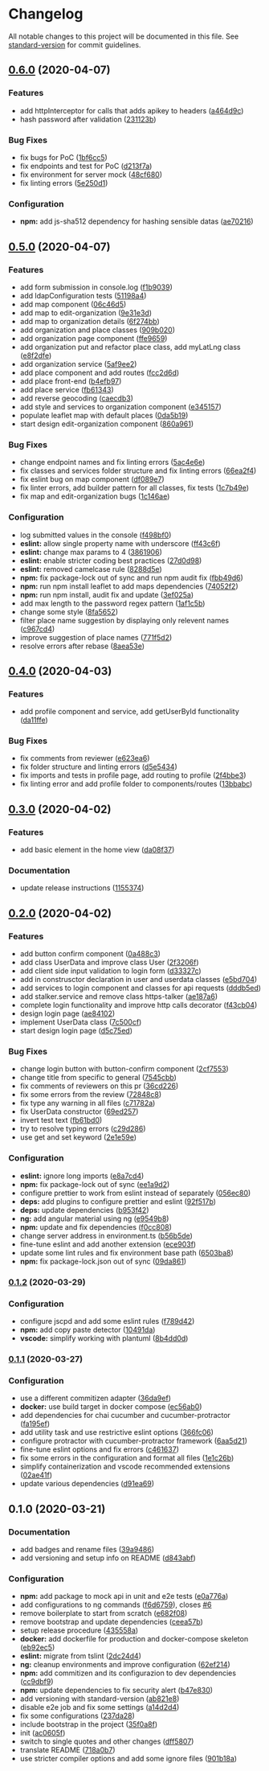 # Changelog

All notable changes to this project will be documented in this file. See [standard-version](https://github.com/conventional-changelog/standard-version) for commit guidelines.

## [0.6.0](https://github.com/GruppOne/stalker-web-app/compare/v0.5.0...v0.6.0) (2020-04-07)


### Features

* add httpInterceptor for calls that adds apikey to headers ([a464d9c](https://github.com/GruppOne/stalker-web-app/commit/a464d9c402b37516115325db8f18fcb54b3d169a))
* hash password after validation ([231123b](https://github.com/GruppOne/stalker-web-app/commit/231123b083178dda918ff529ec833bd48986944d))


### Bug Fixes

* fix bugs for PoC ([1bf6cc5](https://github.com/GruppOne/stalker-web-app/commit/1bf6cc572edfb698f301fb655a78ff8db05912f9))
* fix endpoints and test for PoC ([d213f7a](https://github.com/GruppOne/stalker-web-app/commit/d213f7acc0398b183689e226e9911d061d9addc0))
* fix environment for server mock ([48cf680](https://github.com/GruppOne/stalker-web-app/commit/48cf680381e9ca0938cbbb83b3d5876e7e6116d3))
* fix linting errors ([5e250d1](https://github.com/GruppOne/stalker-web-app/commit/5e250d1773f732fb01530bb5ef70d17bb6955484))


### Configuration

* **npm:** add js-sha512 dependency for hashing sensible datas ([ae70216](https://github.com/GruppOne/stalker-web-app/commit/ae702164396e891034764b3eaa363505f52574e9))

## [0.5.0](https://github.com/GruppOne/stalker-web-app/compare/v0.4.0...v0.5.0) (2020-04-07)


### Features

* add form submission in console.log ([f1b9039](https://github.com/GruppOne/stalker-web-app/commit/f1b90399e7e56fdac7fec61a43d854d4dc7ac7fd))
* add ldapConfiguration tests ([51198a4](https://github.com/GruppOne/stalker-web-app/commit/51198a46618f57fbb99e0c95a7c42222543e88e7))
* add map component ([06c46d5](https://github.com/GruppOne/stalker-web-app/commit/06c46d5eca98860b1cdbe821d7a651056aa35d77))
* add map to edit-organization ([9e31e3d](https://github.com/GruppOne/stalker-web-app/commit/9e31e3d5192ee8d81c7d2739af1040d7f05573f8))
* add map to organization details ([6f274bb](https://github.com/GruppOne/stalker-web-app/commit/6f274bb174b1bfd7b41a4e4cdb3de865669154e9))
* add organization and place classes ([909b020](https://github.com/GruppOne/stalker-web-app/commit/909b020862cdddb84a794318ca5b1e6e06dd3293))
* add organization page component ([ffe9659](https://github.com/GruppOne/stalker-web-app/commit/ffe9659d696a28e024b1fb3fc94bfd7f508443a0))
* add organization put and refactor place class, add myLatLng class ([e8f2dfe](https://github.com/GruppOne/stalker-web-app/commit/e8f2dfe7c3a7107948e76dab032018cb826e7e5d))
* add organization service ([5af9ee2](https://github.com/GruppOne/stalker-web-app/commit/5af9ee252260744f917b293957303a61ed774f86))
* add place component and add routes ([fcc2d6d](https://github.com/GruppOne/stalker-web-app/commit/fcc2d6d2fb6a46206240b757a9366bef82404e7d))
* add place front-end ([b4efb97](https://github.com/GruppOne/stalker-web-app/commit/b4efb971434d60d0ec3bc764a010a21bd1ad034e))
* add place service ([fb61343](https://github.com/GruppOne/stalker-web-app/commit/fb61343a9e1a778ae4a4ed18cd62ed5341503962))
* add reverse geocoding ([caecdb3](https://github.com/GruppOne/stalker-web-app/commit/caecdb39382a28355b4d96aa4d6e0bf1b5b0e8ff))
* add style and services to  organization component ([e345157](https://github.com/GruppOne/stalker-web-app/commit/e3451572463f3c3431ad47903d43385c355dfa55))
* populate leaflet map with default places ([0da5b19](https://github.com/GruppOne/stalker-web-app/commit/0da5b1913e4364107f8ee691a62e118937c76a2b))
* start design edit-organization component ([860a961](https://github.com/GruppOne/stalker-web-app/commit/860a9612031dcb887ccf27bdaaad0355f1369d35))


### Bug Fixes

* change endpoint names and fix linting errors ([5ac4e6e](https://github.com/GruppOne/stalker-web-app/commit/5ac4e6e700edb83b1198c7d66275876f2319ce5e))
* fix classes and services folder structure and fix linting errors ([66ea2f4](https://github.com/GruppOne/stalker-web-app/commit/66ea2f462cf2a78cbbdc192f927533fc50706985))
* fix eslint bug on map component ([df089e7](https://github.com/GruppOne/stalker-web-app/commit/df089e79a246cfd5c366294acec72690b42235aa))
* fix linter errors, add builder pattern for all classes, fix tests ([1c7b49e](https://github.com/GruppOne/stalker-web-app/commit/1c7b49e91472cb4409dbc976d5ab75fa0e8eda9f))
* fix map and edit-organization bugs ([1c146ae](https://github.com/GruppOne/stalker-web-app/commit/1c146aef08b8b47c39a358244e07f80ee7454192))


### Configuration

* log submitted values in the console ([f498bf0](https://github.com/GruppOne/stalker-web-app/commit/f498bf032991ae4ce2b26500180346618011c511))
* **eslint:** allow single property name with underscore ([ff43c6f](https://github.com/GruppOne/stalker-web-app/commit/ff43c6f286b834c620a900c0bd1fffb66f7a34aa))
* **eslint:** change max params to 4 ([3861906](https://github.com/GruppOne/stalker-web-app/commit/3861906c1be8684d5a10918d64ebc895d47aa7de))
* **eslint:** enable stricter coding best practices ([27d0d98](https://github.com/GruppOne/stalker-web-app/commit/27d0d9820db42d40b3f2f885036ea285ac6bac7b))
* **eslint:** removed camelcase rule ([8288d5e](https://github.com/GruppOne/stalker-web-app/commit/8288d5e7dd962d6fc10c5bb466bdc85de34fb32e))
* **npm:** fix package-lock out of sync and run npm audit fix ([fbb49d6](https://github.com/GruppOne/stalker-web-app/commit/fbb49d6f3f1386b405866c29cc621efe09bc7b30))
* **npm:** run npm install leaflet to add maps dependencies ([74052f2](https://github.com/GruppOne/stalker-web-app/commit/74052f2d0fe357cd94dac3499395ac6dc2594564))
* **npm:** run npm install, audit fix and update ([3ef025a](https://github.com/GruppOne/stalker-web-app/commit/3ef025a62d6f6ab1bf5ab02ad99ccd90f57737d0))
* add max length to the password regex pattern ([1af1c5b](https://github.com/GruppOne/stalker-web-app/commit/1af1c5b8289b679f2791b49c1b490277c9c49dbb))
* change some style ([8fa5652](https://github.com/GruppOne/stalker-web-app/commit/8fa56522336e56fbec5fd5fc5c0a4336a52c240d))
* filter place name suggestion by displaying only relevent names ([c967cd4](https://github.com/GruppOne/stalker-web-app/commit/c967cd4ee052cf576edbc4bac97f36966e0a557c))
* improve suggestion of place names ([771f5d2](https://github.com/GruppOne/stalker-web-app/commit/771f5d2a2f15602d68b8bb2f089834ec613f0ed2))
* resolve errors after rebase ([8aea53e](https://github.com/GruppOne/stalker-web-app/commit/8aea53e0f4f1086897fd4524abf6c999d12f8f58))

## [0.4.0](https://github.com/GruppOne/stalker-web-app/compare/v0.3.0...v0.4.0) (2020-04-03)


### Features

* add profile component and service, add getUserById functionality ([da11ffe](https://github.com/GruppOne/stalker-web-app/commit/da11ffe6dd380ec1818b3d4ac81aa10367dedd61))


### Bug Fixes

* fix comments from reviewer ([e623ea6](https://github.com/GruppOne/stalker-web-app/commit/e623ea6d2bb92110d400a0f66d66401759006021))
* fix folder structure and linting errors ([d5e5434](https://github.com/GruppOne/stalker-web-app/commit/d5e543494673c2524fb40ba6de09b86c9ce2bdc0))
* fix imports and tests in profile page, add routing to profile ([2f4bbe3](https://github.com/GruppOne/stalker-web-app/commit/2f4bbe3d2246ef57a4b49ea4da0394a78d872543))
* fix linting error and add profile folder to components/routes ([13bbabc](https://github.com/GruppOne/stalker-web-app/commit/13bbabcac585d70772e5bc5e259e07f25b18e4d7))

## [0.3.0](https://github.com/GruppOne/stalker-web-app/compare/v0.2.0...v0.3.0) (2020-04-02)


### Features

* add basic element in the home view ([da08f37](https://github.com/GruppOne/stalker-web-app/commit/da08f37e8a2fa331a487f5d85219b1b146466dee))


### Documentation

* update release instructions ([1155374](https://github.com/GruppOne/stalker-web-app/commit/1155374e233957f2efb5cee143205fab4a7dc7ff))

## [0.2.0](https://github.com/GruppOne/stalker-web-app/compare/v0.1.2...v0.2.0) (2020-04-02)


### Features

* add button confirm component ([0a488c3](https://github.com/GruppOne/stalker-web-app/commit/0a488c308d2282f97edf1afc74a44d8cb70f6330))
* add class UserData and improve class User ([2f3206f](https://github.com/GruppOne/stalker-web-app/commit/2f3206f31b9522c2693ff3b21240db4b7482f43f))
* add client side input validation to login form ([d33327c](https://github.com/GruppOne/stalker-web-app/commit/d33327cd52af5dd421449ce00b25695891443894))
* add in construsctor declaration in user and userdata classes ([e5bd704](https://github.com/GruppOne/stalker-web-app/commit/e5bd704033a17fe50e6f98413c9f5bbd43911d6d))
* add services to login component and classes for api requests ([dddb5ed](https://github.com/GruppOne/stalker-web-app/commit/dddb5eddacfaea3956f4960a68631566c5b3b6b5))
* add stalker.service and remove class https-talker ([ae187a6](https://github.com/GruppOne/stalker-web-app/commit/ae187a6eb6f8d5dfd2bf7dfc8e867a9f899bb107))
* complete login functionality and improve http calls decorator ([f43cb04](https://github.com/GruppOne/stalker-web-app/commit/f43cb049a8dd006aa5e5ae2475330ef154a05c21))
* design login page ([ae84102](https://github.com/GruppOne/stalker-web-app/commit/ae841027a11dc1142784ec0a3a13718b6bf85895))
* implement UserData class ([7c500cf](https://github.com/GruppOne/stalker-web-app/commit/7c500cfba407db202bfc36cf1fcae1e7e03724ba))
* start design login page ([d5c75ed](https://github.com/GruppOne/stalker-web-app/commit/d5c75ed9f00ed8331dd44cb6822d3b17e3207b16))


### Bug Fixes

* change login button with button-confirm component ([2cf7553](https://github.com/GruppOne/stalker-web-app/commit/2cf755330613f2f3077bce220a875b68bb13f37f))
* change title from specific to general ([7545cbb](https://github.com/GruppOne/stalker-web-app/commit/7545cbbfa5511daff2c765006bd05019674a0dd2))
* fix comments of reviewers on this pr ([36cd226](https://github.com/GruppOne/stalker-web-app/commit/36cd22617857824896e5feb35173955172eca6ea))
* fix some errors from the review ([72848c8](https://github.com/GruppOne/stalker-web-app/commit/72848c88978460afd902a92ee149532cb2a9d48d))
* fix type any warning in all files ([c71782a](https://github.com/GruppOne/stalker-web-app/commit/c71782a5120888ef5b3e9663b93a51c276dac6f9))
* fix UserData constructor ([69ed257](https://github.com/GruppOne/stalker-web-app/commit/69ed257213b5df0c58590dcb8f0a5dd375e77b1f))
* invert test text ([fb61bd0](https://github.com/GruppOne/stalker-web-app/commit/fb61bd02254489cd9727c909648fcda5f37f90eb))
* try to resolve typing errors ([c29d286](https://github.com/GruppOne/stalker-web-app/commit/c29d286b8c8443ffd194f4694c79c60a367a5634))
* use get and set keyword ([2e1e59e](https://github.com/GruppOne/stalker-web-app/commit/2e1e59eb96135d196bae7d65ebd718db04ae59d6))


### Configuration

* **eslint:** ignore long imports ([e8a7cd4](https://github.com/GruppOne/stalker-web-app/commit/e8a7cd4b88e780512fb826affc183540d90858a2))
* **npm:** fix package-lock out of sync ([ee1a9d2](https://github.com/GruppOne/stalker-web-app/commit/ee1a9d206227e813cc1e87a3785d58d4e5c00fde))
* configure prettier to work from eslint instead of separately ([056ec80](https://github.com/GruppOne/stalker-web-app/commit/056ec80ac5ed6fe94464f7c48d8353dad688771d))
* **deps:** add plugins to configure prettier and eslint ([92f517b](https://github.com/GruppOne/stalker-web-app/commit/92f517b437a135dc1c53f7cf987e164153f7bbdf))
* **deps:** update dependencies ([b953f42](https://github.com/GruppOne/stalker-web-app/commit/b953f4201377d99414d2968ba437aa8dfbfbb50c))
* **ng:** add angular material using ng ([e9549b8](https://github.com/GruppOne/stalker-web-app/commit/e9549b86364da9844e30776cc0b5427010db13c9))
* **npm:** update and fix dependencies ([f0cc808](https://github.com/GruppOne/stalker-web-app/commit/f0cc8083d8ba0812f8656e51e7628b2a3921b926))
* change server address in environment.ts ([b56b5de](https://github.com/GruppOne/stalker-web-app/commit/b56b5dec5fb0052aa1ed76631839dba749a6a841))
* fine-tune eslint and add another extension ([ece903f](https://github.com/GruppOne/stalker-web-app/commit/ece903f44a63b95854e0e8b7f6bc5e643000433e))
* update some lint rules and fix environment base path ([6503ba8](https://github.com/GruppOne/stalker-web-app/commit/6503ba8462d14df3292393bafaaac4a11b7b469c))
* **npm:** fix package-lock.json out of sync ([09da861](https://github.com/GruppOne/stalker-web-app/commit/09da861d96f0395a0811c82ed72e608b8a9a3b9e))

### [0.1.2](https://github.com/GruppOne/stalker-web-app/compare/v0.1.1...v0.1.2) (2020-03-29)


### Configuration

* configure jscpd and add some eslint rules ([f789d42](https://github.com/GruppOne/stalker-web-app/commit/f789d42c7e8b7534ed2a2b0076584f991ba47904))
* **npm:** add copy paste detector ([10491da](https://github.com/GruppOne/stalker-web-app/commit/10491da94b19b60123c229e6660712ff5cebaa5f))
* **vscode:** simplify working with plantuml ([8b4dd0d](https://github.com/GruppOne/stalker-web-app/commit/8b4dd0d89792eb59fbfcf35fb77672771b91ca6d))

### [0.1.1](https://github.com/GruppOne/stalker-web-app/compare/v0.1.0...v0.1.1) (2020-03-27)


### Configuration

* use a different commitizen adapter ([36da9ef](https://github.com/GruppOne/stalker-web-app/commit/36da9ef4541d8cb7cc192086170f51873e8eb666))
* **docker:** use build target in docker compose ([ec56ab0](https://github.com/GruppOne/stalker-web-app/commit/ec56ab0026df2adc4a942df9599e5cf48fee647d))
* add dependencies for chai cucumber and cucumber-protractor ([fa195ef](https://github.com/GruppOne/stalker-web-app/commit/fa195ef694306f3293895e38a6c9f19c03341ddd))
* add utility task and use restrictive eslint options ([366fc06](https://github.com/GruppOne/stalker-web-app/commit/366fc061bed9c3a1c461c7febf7f798f8ca42ebc))
* configure protractor with cucumber-protractor framework ([6aa5d21](https://github.com/GruppOne/stalker-web-app/commit/6aa5d21bac2a1ae884a1f9761822b4b9488fb036))
* fine-tune eslint options and fix errors ([c461637](https://github.com/GruppOne/stalker-web-app/commit/c461637abbd53ee5d99d6daba18ed69a0364b4fe))
* fix some errors in the configuration and format all files ([1e1c26b](https://github.com/GruppOne/stalker-web-app/commit/1e1c26bfe00dfa60731d22ff6e7dc87e8f68646f))
* simplify containerization and vscode recommended extensions ([02ae41f](https://github.com/GruppOne/stalker-web-app/commit/02ae41f3fb44eaf412a3a788fd63b46082d239b9))
* update various dependencies ([d91ea69](https://github.com/GruppOne/stalker-web-app/commit/d91ea692db8305d9fe7185a276eae5fae123dcc9))

## 0.1.0 (2020-03-21)


### Documentation

* add badges and rename files ([39a9486](https://github.com/GruppOne/stalker-web-app/commit/39a948601d1091a655cc493a8d0908aae1c82b84))
* add versioning and setup info on README ([d843abf](https://github.com/GruppOne/stalker-web-app/commit/d843abf9337fa1e331b5fd4c1e5fb035a1950f31))


### Configuration

* **npm:** add package to mock api in unit and e2e tests ([e0a776a](https://github.com/GruppOne/stalker-web-app/commit/e0a776a09680c5ed8e6d8d804234276b7d94f56d))
* add configurations to ng commands ([f6d6759](https://github.com/GruppOne/stalker-web-app/commit/f6d6759d12fa9872ab54f84a85bb80ae4c8d023a)), closes [#6](https://github.com/GruppOne/stalker-web-app/issues/6)
* remove boilerplate to start from scratch ([e682f08](https://github.com/GruppOne/stalker-web-app/commit/e682f08764b5dd04ee59ce4bc46d3d4d5d130c2c))
* remove bootstrap and update dependencies ([ceea57b](https://github.com/GruppOne/stalker-web-app/commit/ceea57b17857ec00a95703c19fa25ef657f880eb))
* setup release procedure ([435558a](https://github.com/GruppOne/stalker-web-app/commit/435558a898ee72cf5c7ee8ceb7316b4c94824378))
* **docker:** add dockerfile for production and docker-compose skeleton ([eb92ec5](https://github.com/GruppOne/stalker-web-app/commit/eb92ec585a96870634b0a68e986bf2c113399a98))
* **eslint:** migrate from tslint ([2dc24d4](https://github.com/GruppOne/stalker-web-app/commit/2dc24d41926de9a6e4b0a8d599285b50e5c8be03))
* **ng:** cleanup environments and improve configuration ([62ef214](https://github.com/GruppOne/stalker-web-app/commit/62ef21422ae011444b4a8f6a0754b213247755ad))
* **npm:** add commitizen and its configurazion to dev dependencies ([cc9dbf9](https://github.com/GruppOne/stalker-web-app/commit/cc9dbf9b773f7dbd815ceafc9a25bec1e2ce9fc3))
* **npm:** update dependencies to fix security alert ([b47e830](https://github.com/GruppOne/stalker-web-app/commit/b47e830772190db76a50664f458406da2f8c2ba2))
* add versioning with standard-version ([ab821e8](https://github.com/GruppOne/stalker-web-app/commit/ab821e8cbf5d5c0ed4e66b6cb1334cd1479dfdf8))
* disable e2e job and fix some settings ([a14d2d4](https://github.com/GruppOne/stalker-web-app/commit/a14d2d46e6eede43203e90cabd6ce51716c7f956))
* fix some configurations ([237da28](https://github.com/GruppOne/stalker-web-app/commit/237da28f8220c711d2de6bbd736e727d6ade274d))
* include bootstrap in the project ([35f0a8f](https://github.com/GruppOne/stalker-web-app/commit/35f0a8f08acdb990ae3668393dda7d9ecb424fdb))
* init ([ac0605f](https://github.com/GruppOne/stalker-web-app/commit/ac0605fc5635242a0d52f16188f2e95ad840fd1f))
* switch to single quotes and other changes ([dff5807](https://github.com/GruppOne/stalker-web-app/commit/dff580707dfaeaccfe2140aea71a90191676767d))
* translate README ([718a0b7](https://github.com/GruppOne/stalker-web-app/commit/718a0b7d51d1292b738f1489f1d6c6eea23431ee))
* use stricter compiler options and add some ignore files ([901b18a](https://github.com/GruppOne/stalker-web-app/commit/901b18a15fc3348fbeb9814494bcde46d1ea51d6))
